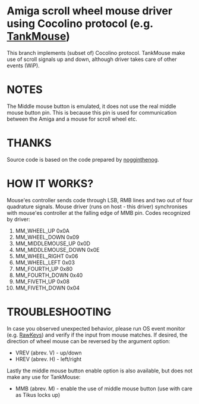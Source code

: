 # Amiga scroll wheel mouse driver using Cocolino protocol (e.g. [TankMouse](http://tank-mouse.com))

This branch implements (subset of) Cocolino protocol. TankMouse make use of scroll signals up and down, although driver takes care of other events (WiP).

NOTES
=====

The Middle mouse button is emulated, it does not use the real middle mouse button pin.
This is because this pin is used for communication between the Amiga and a mouse for
scroll wheel etc.


THANKS
======

Source code is based on the code prepared by [nogginthenog](https://github.com/paulroberthill/AmigaPS2Mouse).


HOW IT WORKS?
=============

Mouse'es controller sends code through LSB, RMB lines and two out of four quadrature signals. Mouse driver (runs on host - this driver) synchronises with mouse'es controller at the falling edge of MMB pin.
Codes recognized by driver:

1. MM_WHEEL_UP 0x0A
2. MM_WHEEL_DOWN 0x09
3. MM_MIDDLEMOUSE_UP 0x0D
4. MM_MIDDLEMOUSE_DOWN 0x0E
5. MM_WHEEL_RIGHT 0x06
6. MM_WHEEL_LEFT 0x03
7. MM_FOURTH_UP 0x80
8. MM_FOURTH_DOWN 0x40
9. MM_FIVETH_UP 0x08
10. MM_FIVETH_DOWN 0x04


TROUBLESHOOTING
===============

In case you observed unexpected behavior, please run OS event monitor (e.g. [RawKeys](http://aminet.net/package/dev/moni/Rawkeys)) and verify if the input from mouse matches.
If desired, the direction of wheel mouse can be reversed by the argument option:

* VREV (abrev. V) - up/down
* HREV (abrev. H) - left/right

Lastly the middle mouse button enable option is also available, but does not make any use for TankMouse:
* MMB (abrev. M) - enable the use of middle mouse button (use with care as Tikus locks up)
